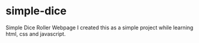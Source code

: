 # simple-dice
Simple Dice Roller Webpage
I created this as a simple project while learning html, css and javascript.
